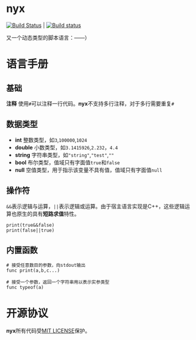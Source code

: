 # nyx
[![Build Status](https://travis-ci.org/racaljk/nyx.svg?branch=master)](https://travis-ci.org/racaljk/nyx) | 
[![Build status](https://ci.appveyor.com/api/projects/status/ptqln5210xp6gupc?svg=true)](https://ci.appveyor.com/project/racaljk/nyx)

又一个动态类型的脚本语言：——）


# 语言手册
## 基础
**注释** 使用`#`可以注释一行代码。**nyx**不支持多行注释，对于多行需要重复`#`

## 数据类型
+ **int** 整数类型，如`3`,`100000`,`1024`
+ **double** 小数类型，如`3.1415926`,`2.232`，`4.4` 
+ **string** 字符串类型，如`"string"`,`"test"`,`""`
+ **bool** 布尔类型，值域只有字面值`true`和`false`
+ **null** 空值类型，用于指示该变量不具有值，值域只有字面值`null`

## 操作符
`&&`表示逻辑与运算，`||`表示逻辑或运算。由于宿主语言实现是C++，这些逻辑运算也原生的具有**短路求值**特性。
```nyx
print(true&&false)
print(false||true)
```

## 内置函数
```nyx
# 接受任意数目的参数，向stdout输出
func print(a,b,c...)

# 接受一个参数，返回一个字符串用以表示实参类型
func typeof(a)
```

# 开源协议
**nyx**所有代码受[MIT LICENSE](LICENSE)保护。
